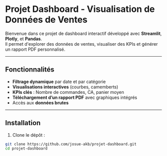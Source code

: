 #  Projet Dashboard - Visualisation de Données de Ventes

Bienvenue dans ce projet de dashboard interactif développé avec **Streamlit**, **Plotly**, et **Pandas**.  
Il permet d'explorer des données de ventes, visualiser des KPIs et générer un rapport PDF personnalisé.

---

##  Fonctionnalités

-  **Filtrage dynamique** par date et par catégorie
-  **Visualisations interactives** (courbes, camemberts)
-  **KPIs clés** : Nombre de commandes, CA, panier moyen
-  **Téléchargement d’un rapport PDF** avec graphiques intégrés
-  Accès aux **données brutes**

---

##  Installation

1. Clone le dépôt :

```bash
git clone https://github.com/josue-akb/projet-dashboard.git
cd projet-dashboard
